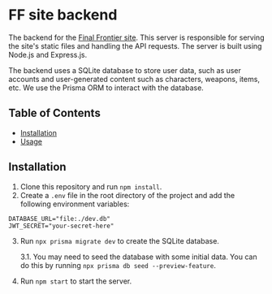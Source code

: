 # FF site backend

The backend for the [Final Frontier site](https://vortox.space). This server is responsible for serving the site's static files and handling the API requests. The server is built using Node.js and Express.js.

The backend uses a SQLite database to store user data, such as user accounts and user-generated content such as characters, weapons, items, etc. We use the Prisma ORM to interact with the database.

## Table of Contents

- [Installation](#installation)
- [Usage](#usage)

## Installation

1. Clone this repository and run `npm install`.
2. Create a `.env` file in the root directory of the project and add the following environment variables:

```
DATABASE_URL="file:./dev.db"
JWT_SECRET="your-secret-here"
```

3. Run `npx prisma migrate dev` to create the SQLite database.
    
    3.1. You may need to seed the database with some initial data. You can do this by running `npx prisma db seed --preview-feature`.
4. Run `npm start` to start the server.